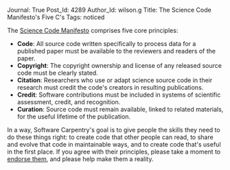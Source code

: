 Journal: True
Post_Id: 4289
Author_Id: wilson.g
Title: The Science Code Manifesto's Five C's
Tags: noticed

<p>The <a href="http://sciencecodemanifesto.org/">Science Code Manifesto</a> comprises five core principles:</p>
<ul>
<li><strong>Code</strong>: All source code written specifically to process data for a published paper must be available to the reviewers and readers of the paper.</li>
<li><strong>Copyright</strong>: The copyright ownership and license of any released source code must be clearly stated.</li>
<li><strong>Citation</strong>: Researchers who use or adapt science source code in their research must credit the code's creators in resulting publications.</li>
<li><strong>Credit</strong>: Software contributions must be included in systems of scientific assessment, credit, and recognition.</li>
<li><strong>Curation</strong>: Source code must remain available, linked to related materials, for the useful lifetime of the publication.</li>
</ul>
<p>In a way, Software Carpentry's goal is to give people the skills they need to do these things right: to create code that other people can read, to share and evolve that code in maintainable ways, and to create code that's useful in the first place. If you agree with their principles, please take a moment to <a href="http://sciencecodemanifesto.org/endorse">endorse them</a>, and please help make them a reality.</p>
